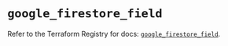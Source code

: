 # `google_firestore_field`

Refer to the Terraform Registry for docs: [`google_firestore_field`](https://registry.terraform.io/providers/hashicorp/google-beta/5.27.0/docs/resources/google_firestore_field).
